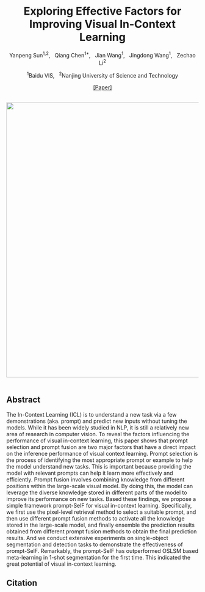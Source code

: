 <div align="center">
<h1>Exploring Effective Factors for Improving Visual In-Context Learning </h1>

Yanpeng Sun<sup>1,2</sup>, &nbsp; Qiang Chen<sup>1*</sup>, &nbsp; Jian Wang<sup>1</sup>, &nbsp; Jingdong Wang<sup>1</sup>, &nbsp; Zechao Li<sup>2</sup>

<sup>1</sup>Baidu VIS, &nbsp; <sup>2</sup>Nanjing University of Science and Technology

 [[Paper]]()

<br>
  
<image src="prompt-self_motivation.jpg" width="720px" />
<br>

</div>
<br>
<h2>Abstract </h2>

  The In-Context Learning (ICL) is to understand a new task via a few demonstrations (aka. prompt) and predict new inputs without tuning the models. While it has been widely studied in NLP, it is still a relatively new area of research in computer vision. To reveal the factors influencing the performance of visual in-context learning, this paper shows that prompt selection and prompt fusion are two major factors that have a direct impact on the inference performance of visual context learning. Prompt selection is the process of identifying the most appropriate prompt or example to help the model understand new tasks. This is important because providing the model with relevant prompts can help it learn more effectively and efficiently. Prompt fusion involves combining knowledge from different positions within the large-scale visual model. By doing this, the model can leverage the diverse knowledge stored in different parts of the model to improve its performance on new tasks. Based these findings, we propose a simple framework prompt-SelF for visual in-context learning. Specifically, we first use the pixel-level retrieval method to select a suitable prompt, and then use different prompt fusion methods to activate all the knowledge stored in the large-scale model, and finally ensemble the prediction results obtained from different prompt fusion methods to obtain the final prediction results. And we conduct extensive experiments on single-object segmentation and detection tasks to demonstrate the effectiveness of prompt-SelF. Remarkably, the prompt-SelF has outperformed OSLSM based meta-learning in 1-shot segmentation for the first time. This indicated the great potential of visual in-context learning.




## Citation



